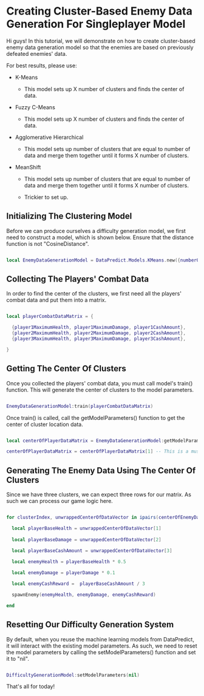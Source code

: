 # Creating Cluster-Based Enemy Data Generation For Singleplayer Model

Hi guys! In this tutorial, we will demonstrate on how to create cluster-based enemy data generation model so that the enemies are based on previously defeated enemies' data.

For best results, please use:

* K-Means

  * This model sets up X number of clusters and finds the center of data.

* Fuzzy C-Means

  * This model sets up X number of clusters and finds the center of data.

* Agglomerative Hierarchical

  * This model sets up number of clusters that are equal to number of data and merge them together until it forms X number of clusters.

* MeanShift

  * This model sets up number of clusters that are equal to number of data and merge them together until it forms X number of clusters.
 
  * Trickier to set up.

## Initializing The Clustering Model

Before we can produce ourselves a difficulty generation model, we first need to construct a model, which is shown below. Ensure that the distance function is not "CosineDistance".

```lua

local EnemyDataGenerationModel = DataPredict.Models.KMeans.new({numberOfClusters = 1, distanceFunction = "Euclidean"}) -- For this tutorial, we will assume that we will generate one type of enemy.

```

## Collecting The Players' Combat Data

In order to find the center of the clusters, we first need all the players' combat data and put them into a matrix.

```lua

local playerCombatDataMatrix = {

  {player1MaximumHealth, player1MaximumDamage, player1CashAmount},
  {player2MaximumHealth, player2MaximumDamage, player2CashAmount},
  {player3MaximumHealth, player3MaximumDamage, player3CashAmount},

}

```

## Getting The Center Of Clusters

Once you collected the players' combat data, you must call model's train() function. This will generate the center of clusters to the model parameters.

```lua

EnemyDataGenerationModel:train(playerCombatDataMatrix)

```

Once train() is called, call the getModelParameters() function to get the center of cluster location data.

```lua

local centerOfPlayerDataMatrix = EnemyDataGenerationModel:getModelParameters()

centerOfPlayerDataMatrix = centerOfPlayerDataMatrix[1] -- This is a must if you're using K-Means instead of Meanshift because K-Means stores the ModelParameters as a table of matrices.

```

## Generating The Enemy Data Using The Center Of Clusters

Since we have three clusters, we can expect three rows for our matrix. As such we can process our game logic here.

```lua

for clusterIndex, unwrappedCenterOfDataVector in ipairs(centerOfEnemyDataMatrix) do

  local playerBaseHealth = unwrappedCenterOfDataVector[1]
  
  local playerBaseDamage = unwrappedCenterOfDataVector[2]
  
  local playerBaseCashAmount = unwrappedCenterOfDataVector[3]

  local enemyHealth = playerBaseHealth * 0.5

  local enemyDamage = playerDamage * 0.1

  local enemyCashReward =  playerBaseCashAmount / 3

  spawnEnemy(enemyHealth, enemyDamage, enemyCashReward)

end

```

## Resetting Our Difficulty Generation System

By default, when you reuse the machine learning models from DataPredict, it will interact with the existing model parameters. As such, we need to reset the model parameters by calling the setModelParameters() function and set it to "nil".

```lua

DifficultyGenerationModel:setModelParameters(nil)

```

That's all for today!
